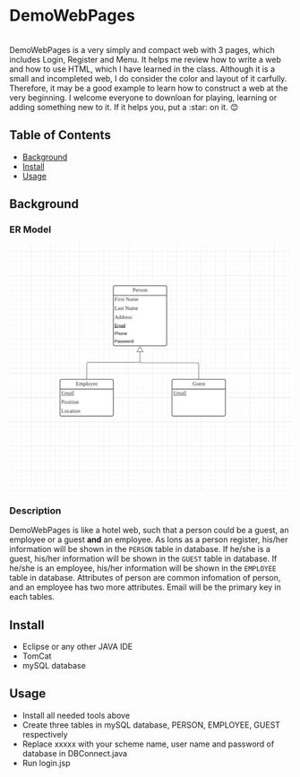 # DemoWebPages
<br>DemoWebPages is a very simply and compact web with 3 pages, which includes Login, Register and Menu. It helps me review how to write a web and how to use HTML, which I have learned in the class. Although it is a small and incompleted web, I do consider the color and layout of it carfully. Therefore, it may be a good example to learn how to construct a web at the very beginning. I welcome everyone to downloan for playing, learning or adding something new to it. If it helps you, put a \:star: on it. :blush:
## Table of Contents
- [Background](#background) 
- [Install](#install)
- [Usage](#usage)
## Background
### ER Model 
![image](https://github.com/LangqingZou/DemoWebPages/blob/master/ER.png)
### Description 
DemoWebPages is like a hotel web, such that a person could be a guest, an employee or a guest **and** an employee. As lons as a person register, his/her information will be shown in the `PERSON` table in database. If he/she is a guest, his/her information will be shown in the `GUEST` table in database. If he/she is an employee, his/her information will be shown in the `EMPLOYEE` table in database. Attributes of person are common infomation of person, and an employee has two more attributes. Email will be the primary key in each tables.
## Install
* Eclipse or any other JAVA IDE
* TomCat
* mySQL database
## Usage
* Install all needed tools above
* Create three tables in mySQL database, PERSON, EMPLOYEE, GUEST respectively
* Replace xxxxx with your scheme name, user name and password of database in DBConnect.java
* Run login.jsp
